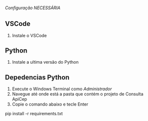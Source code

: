 ###### Configuração NECESSÁRIA ######

## VSCode

1. Instale o VSCode

## Python

1. Instale a ultima versão do Python

## Depedencias Python

1. Execute o Windows Terminal como *Administrador*
2. Navegue até onde está a pasta que contém o projeto de Consulta ApiCep
3. Copie o comando abaixo e tecle Enter 

pip install -r requirements.txt